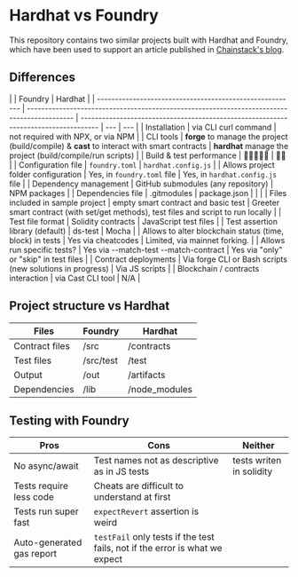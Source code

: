 # Hardhat vs Foundry

This repository contains two similar projects built with Hardhat and Foundry, which have been used to support an article published in [Chainstack's blog](https://chainstack.com/blog/).

## Differences

|                                                          | Foundry                                                                                     | Hardhat                                                                             |
| -------------------------------------------------------- | ------------------------------------------------------------------------------------------- | ----------------------------------------------------------------------------------- | --- | --- |
| Installation                                             | via CLI curl command                                                                        | not required with NPX, or via NPM                                                   |
| CLI tools                                                | **forge** to manage the project (build/compile) & **cast** to interact with smart contracts | **hardhat** manage the project (build/compile/run scripts)                          |
| Build & test performance                                 | 💨💨💨💨💨                                                                                  | 🐢🐢                                                                                |
| Configuration file                                       | `foundry.toml`                                                                              | `hardhat.config.js`                                                                 |
| Allows project folder configuration                      | Yes, in `foundry.toml` file                                                                 | Yes, in `hardhat.config.js` file                                                    |
| Dependency management                                    | GitHub submodules (any repository)                                                          | NPM packages                                                                        |
| Dependencies file                                        | .gitmodules                                                                                 | package.json                                                                        |     |     |
| Files included in sample project                         | empty smart contract and basic test                                                         | Greeter smart contract (with set/get methods), test files and script to run locally |
| Test file format                                         | Solidity contracts                                                                          | JavaScript test files                                                               |
| Test assertion library (default)                         | ds-test                                                                                     | Mocha                                                                               |
| Allows to alter blockchain status (time, block) in tests | Yes via cheatcodes                                                                          | Limited, via mainnet forking.                                                       |
| Allows run specific tests?                               | Yes via --match-test --match-contract                                                       | Yes via "only" or "skip" in test files                                              |
| Contract deployments                                     | Via forge CLI or Bash scripts (new solutions in progress)                                   | Via JS scripts                                                                      |
| Blockchain / contracts interaction                       | via Cast CLI tool                                                                           | N/A                                                                                 |

## Project structure vs Hardhat

| Files          | Foundry   | Hardhat       |
| -------------- | --------- | ------------- |
| Contract files | /src      | /contracts    |
| Test files     | /src/test | /test         |
| Output         | /out      | /artifacts    |
| Dependencies   | /lib      | /node_modules |

## Testing with Foundry

| Pros                      | Cons                                                                        | Neither                  |
| ------------------------- | --------------------------------------------------------------------------- | ------------------------ |
| No async/await            | Test names not as descriptive as in JS tests                                | tests writen in solidity |
| Tests require less code   | Cheats are difficult to understand at first                                 |
| Tests run super fast      | `expectRevert` assertion is weird                                           |
| Auto-generated gas report | `testFail` only tests if the test fails, not if the error is what we expect |
